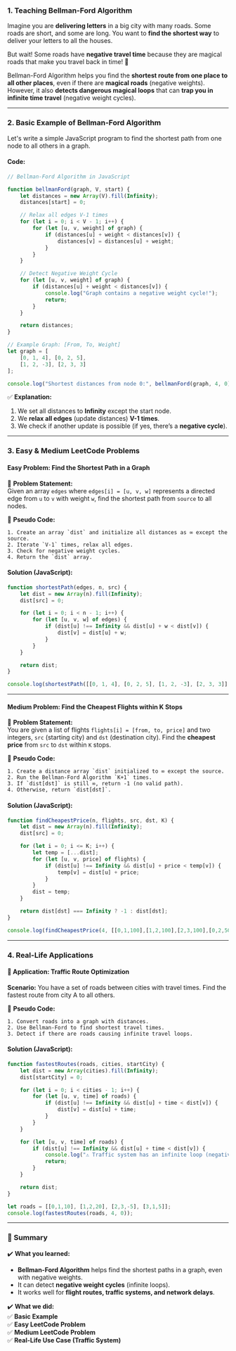 

### **1. Teaching Bellman-Ford Algorithm**
Imagine you are **delivering letters** in a big city with many roads. Some roads are short, and some are long. You want to **find the shortest way** to deliver your letters to all the houses.  

But wait! Some roads have **negative travel time** because they are magical roads that make you travel back in time! 🚀  

Bellman-Ford Algorithm helps you find the **shortest route from one place to all other places**, even if there are **magical roads** (negative weights). However, it also **detects dangerous magical loops** that can **trap you in infinite time travel** (negative weight cycles).  

---

### **2. Basic Example of Bellman-Ford Algorithm**
Let's write a simple JavaScript program to find the shortest path from one node to all others in a graph.

#### **Code:**
```javascript
// Bellman-Ford Algorithm in JavaScript

function bellmanFord(graph, V, start) {
    let distances = new Array(V).fill(Infinity);
    distances[start] = 0;

    // Relax all edges V-1 times
    for (let i = 0; i < V - 1; i++) {
        for (let [u, v, weight] of graph) {
            if (distances[u] + weight < distances[v]) {
                distances[v] = distances[u] + weight;
            }
        }
    }

    // Detect Negative Weight Cycle
    for (let [u, v, weight] of graph) {
        if (distances[u] + weight < distances[v]) {
            console.log("Graph contains a negative weight cycle!");
            return;
        }
    }

    return distances;
}

// Example Graph: [From, To, Weight]
let graph = [
    [0, 1, 4], [0, 2, 5], 
    [1, 2, -3], [2, 3, 3]
];

console.log("Shortest distances from node 0:", bellmanFord(graph, 4, 0));
```
✅ **Explanation:**  
1. We set all distances to **Infinity** except the start node.
2. We **relax all edges** (update distances) **V-1 times**.
3. We check if another update is possible (if yes, there’s a **negative cycle**).

---

### **3. Easy & Medium LeetCode Problems**
#### **Easy Problem: Find the Shortest Path in a Graph**
📌 **Problem Statement:**  
Given an array `edges` where `edges[i] = [u, v, w]` represents a directed edge from `u` to `v` with weight `w`, find the shortest path from `source` to all nodes.

📜 **Pseudo Code:**
```
1. Create an array `dist` and initialize all distances as ∞ except the source.
2. Iterate `V-1` times, relax all edges.
3. Check for negative weight cycles.
4. Return the `dist` array.
```
#### **Solution (JavaScript):**
```javascript
function shortestPath(edges, n, src) {
    let dist = new Array(n).fill(Infinity);
    dist[src] = 0;

    for (let i = 0; i < n - 1; i++) {
        for (let [u, v, w] of edges) {
            if (dist[u] !== Infinity && dist[u] + w < dist[v]) {
                dist[v] = dist[u] + w;
            }
        }
    }

    return dist;
}

console.log(shortestPath([[0, 1, 4], [0, 2, 5], [1, 2, -3], [2, 3, 3]], 4, 0));
```
---

#### **Medium Problem: Find the Cheapest Flights within K Stops**
📌 **Problem Statement:**  
You are given a list of flights `flights[i] = [from, to, price]` and two integers, `src` (starting city) and `dst` (destination city). Find the **cheapest price** from `src` to `dst` within `K` stops.

📜 **Pseudo Code:**
```
1. Create a distance array `dist` initialized to ∞ except the source.
2. Run the Bellman-Ford Algorithm `K+1` times.
3. If `dist[dst]` is still ∞, return -1 (no valid path).
4. Otherwise, return `dist[dst]`.
```
#### **Solution (JavaScript):**
```javascript
function findCheapestPrice(n, flights, src, dst, K) {
    let dist = new Array(n).fill(Infinity);
    dist[src] = 0;

    for (let i = 0; i <= K; i++) {
        let temp = [...dist];
        for (let [u, v, price] of flights) {
            if (dist[u] !== Infinity && dist[u] + price < temp[v]) {
                temp[v] = dist[u] + price;
            }
        }
        dist = temp;
    }

    return dist[dst] === Infinity ? -1 : dist[dst];
}

console.log(findCheapestPrice(4, [[0,1,100],[1,2,100],[2,3,100],[0,2,500]], 0, 3, 1));
```
---

### **4. Real-Life Applications**
#### **🚗 Application: Traffic Route Optimization**
**Scenario:** You have a set of roads between cities with travel times. Find the fastest route from city A to all others.

📜 **Pseudo Code:**
```
1. Convert roads into a graph with distances.
2. Use Bellman-Ford to find shortest travel times.
3. Detect if there are roads causing infinite travel loops.
```
#### **Solution (JavaScript):**
```javascript
function fastestRoutes(roads, cities, startCity) {
    let dist = new Array(cities).fill(Infinity);
    dist[startCity] = 0;

    for (let i = 0; i < cities - 1; i++) {
        for (let [u, v, time] of roads) {
            if (dist[u] !== Infinity && dist[u] + time < dist[v]) {
                dist[v] = dist[u] + time;
            }
        }
    }

    for (let [u, v, time] of roads) {
        if (dist[u] !== Infinity && dist[u] + time < dist[v]) {
            console.log("⚠️ Traffic system has an infinite loop (negative cycle)!");
            return;
        }
    }

    return dist;
}

let roads = [[0,1,10], [1,2,20], [2,3,-5], [3,1,5]];
console.log(fastestRoutes(roads, 4, 0));
```
---

### **🎯 Summary**
✔️ **What you learned:**  
- **Bellman-Ford Algorithm** helps find the shortest paths in a graph, even with negative weights.  
- It can detect **negative weight cycles** (infinite loops).  
- It works well for **flight routes, traffic systems, and network delays**.  

✔️ **What we did:**  
✅ **Basic Example**  
✅ **Easy LeetCode Problem**  
✅ **Medium LeetCode Problem**  
✅ **Real-Life Use Case (Traffic System)**  

